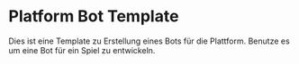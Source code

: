 # Platform Bot Template

Dies ist eine Template zu Erstellung eines Bots für die Plattform. Benutze es um eine Bot für ein Spiel zu entwickeln.
